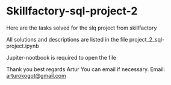# Skillfactory-sql-project-2

Here are the tasks solved for the slq project from skillfactory

All solutions and descriptions are listed in the file
project_2_sql-project.ipynb

Jupiter-nootbook is required to open the file


Thank you best regards Artur
You can email if necessary. Email: arturokogot@gmail.com
